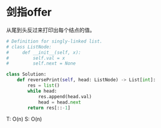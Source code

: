 # 剑指offer

从尾到头反过来打印出每个结点的值。

```python
# Definition for singly-linked list.
# class ListNode:
#     def __init__(self, x):
#         self.val = x
#         self.next = None

class Solution:
    def reversePrint(self, head: ListNode) -> List[int]:
        res = list()
        while head:
            res.append(head.val)
            head = head.next
        return res[::-1]
```
T: O(n)
S: O(n)
